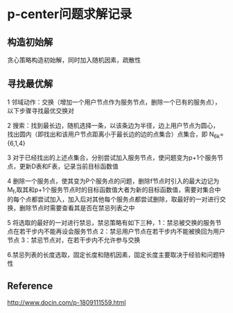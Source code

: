 # p-center问题求解记录

## 构造初始解

贪心策略构造初始解，同时加入随机因素，疏散性

## 寻找最优解

1 邻域动作：交换（增加一个用户节点作为服务节点，删除一个已有的服务点），以下步骤寻找最优交换对

2 搜索：找到最长边，随机选择一条，以该条边为半径，边上用户节点为圆心，
找出圆内（即找出和该用户节点距离小于最长边的边的点集合）点集合，即
N<sub>6k</sub>={6,1,4} 

3 对于已经找出的上述点集合，分别尝试加入服务节点，使问题变为p+1个服务节点，更新D表和F表，记录当前目标函数值

4 删除一个服务点，使其变为P个服务点的问题，删除f节点时引入的最大边记为M<sub>f</sub>,取其和p+1个服务节点时的目标函数值大者为新的目标函数值，需要对集合中的每个点都尝试加入，加入后对其他每个服务点都尝试删除，取最好的一对进行交换，删除节点时需要查看其是否在禁忌列表之中

5 将选取的最好的一对进行禁忌，禁忌策略有如下三种，1：禁忌被交换的服务节点在若干步内不能再设会服务节点 2：禁忌用户节点在若干步内不能被换回为用户节点 3：禁忌节点对，在若干步内不允许参与交换

6.禁忌列表的长度选取，固定长度和随机因素，固定长度主要取决于经验和问题特性

## Reference
http://www.docin.com/p-1809111559.html
